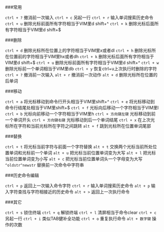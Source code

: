 ###常用

`ctrl + ?` 撤消前一次输入
`ctrl + c` 另起一行
`ctrl + r` 输入单词搜索历史命令
`ctrl + u` 删除光标前面所有字符相当于VIM里d shift+^
`ctrl + k` 删除光标后面所有字符相当于VIM里d shift+$

###删除

`ctrl + d` 删除光标所在位置上的字符相当于VIM里x或者dl
`ctrl + h` 删除光标所在位置前的字符相当于VIM里hx或者dh
`ctrl + k` 删除光标后面所有字符相当于VIM里d shift+$
`ctrl + u` 删除光标前面所有字符相当于VIM里d shift+^
`ctrl + w` 删除光标前一个单词相当于VIM里db
`ctrl + y` 恢复ctrl+u上次执行时删除的字符
`ctrl + ?` 撤消前一次输入
`alt + r` 撤消前一次动作
`alt + d` 删除光标所在位置的后单词

###移动

`ctrl + a` 将光标移动到命令行开头相当于VIM里shift+^
`ctrl + e` 将光标移动到命令行结尾处相当于VIM里shift+$
`ctrl + f` 光标向后移动一个字符相当于VIM里l
`ctrl + b` 光标向前移动一个字符相当于VIM里h
`ctrl + 方向键左键` 光标移动到前一个单词开头
`ctrl + 方向键右键` 光标移动到后一个单词结尾
`ctrl + x` 在上次光标所在字符和当前光标所在字符之间跳转
`alt + f` 跳到光标所在位置单词尾部

###替换

`ctrl + t` 将光标当前字符与前面一个字符替换
`alt + t` 交换两个光标当前所处位置单词和光标前一个单词
`alt + u` 把光标当前位置单词变为大写
`alt + l` 把光标当前位置单词变为小写
`alt + c` 把光标当前位置单词头一个字母变为大写
`^oldstr^newstr` 替换前一次命令中字符串

###历史命令编辑

`ctrl + p` 返回上一次输入命令字符
`ctrl + r` 输入单词搜索历史命令
`alt + p` 输入字符查找与字符相接近的历史命令
`alt + >` 返回上一次执行命令

###其它

`ctrl + s` 锁住终端
`ctrl + q` 解锁终端
`ctrl + l` 清屏相当于命令clear
`ctrl + c` 另起一行
`ctrl + i` 类似TAB健补全功能
`ctrl + o` 重复执行命令
`alt + 数字键` 操作的次数


